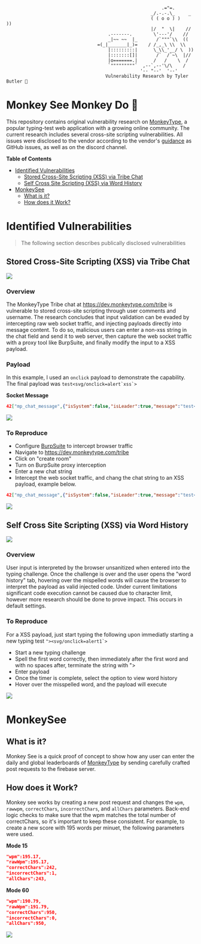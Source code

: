 ```
                                                          .="=.
                                                      _/.-.-.\_     _
                                                      ( ( o o ) )    ))
                                                      |/  "  \|    //
                                      .-------.        \'---'/    //
                                      _|~~ ~~  |_       /`"""`\\  ((
                                  =(_|_______|_)=    / /_,_\ \\  \\
                                      |:::::::::|      \_\\_'__/ \  ))
                                      |:::::::[]|       /`  /`~\  |//
                                      |o=======.|      /   /    \  /
                                      `"""""""""`  ,--`,--'\/\    /
                                                  '-- "--'  '--'
                                     Vulnerability Research by Tyler Butler 🍌 
```


# Monkey See Monkey Do 🙈
This repository contains original vulnerability research on [MonkeyType](https://monkeytype.com/), a popular typing-test web application with a growing online community. The current research includes several cross-site scripting vulnerabilities. All issues were disclosed to the vendor according to the vendor's [guidance](https://github.com/Miodec/monkeytype/blob/master/.github/ISSUE_TEMPLATE/bug_report.md) as GitHub issues, as well as on the discord channel.  


**Table of Contents**
- [Identified Vulnerabilities](#identified-vulnerabilities)
  - [Stored Cross-Site Scripting (XSS) via Tribe Chat](#stored-cross-site-scripting-xss-via-tribe-chat)
  - [Self Cross Site Scripting (XSS) via Word History](#self-cross-site-scripting-xss-via-word-history)
- [MonkeySee](#monkeysee)
  - [What is it?](#what-is-it)
  - [How does it Work?](#how-does-it-work)


# Identified Vulnerabilities

> The following section describes publically disclosed vulnerabilities
## Stored Cross-Site Scripting (XSS) via Tribe Chat 

![](img/tribe_stored_xss.gif)

### Overview

The MonkeyType Tribe chat at https://dev.monkeytype.com/tribe is vulnerable to stored cross-site scripting through user comments and username. The research concludes that input validation can be evaded by intercepting raw web socket traffic, and injecting payloads directly into message content. To do so, malicious users can enter a non-xss string in the chat field and send it to web server, then capture the web socket traffic with a proxy tool like BurpSuite, and finally modify the input to a XSS payload.

### Payload   

In this example, I used an `onclick` payload to demonstrate the capability. The final payload was ```test<svg/onclick=alert`xss`>```

**Socket Message**

```json
42["mp_chat_message",{"isSystem":false,"isLeader":true,"message":"test<svg/onclick=alert`xss`>","from":{"id":"i6ZO4keqlEgwQHY-AAAm","name":"pwnville"}}]
```

![](img/tribe_stored_xss.png)


### To Reproduce

+ Configure [BurpSuite](https://portswigger.net/burp) to intercept browser traffic
+ Navigate to https://dev.monkeytype.com/tribe
+ Click on "create room"
+ Turn on BurpSuite proxy interception
+ Enter a new chat string
+ Intercept the web socket traffic, and chang the chat string to an XSS payload, example below.

```json
42["mp_chat_message",{"isSystem":false,"isLeader":true,"message":"test<svg/onclick=alert`xss`>","from":{"id":"i6ZO4keqlEgwQHY-AAAm","name":"pwnville"}}]
```


![](img/tribe_stored_xss_burp.png)


## Self Cross Site Scripting (XSS) via Word History

![](img/self_xss2.png)

### Overview   

User input is interpreted by the browser unsanitized when entered into the typing challenge. Once the challenge is over and the user opens the "word history" tab, hovering over the mispelled words will cause the browser to interpret the payload as valid injected code. Under current limitations significant code execution cannot be caused due to character limit, however more research should be done to prove impact. This occurs in default settings.

### To Reproduce 

For a XSS payload, just start typing the following upon immediatly starting a new typing test ```"><svg/onclick=alert1`>```

+  Start a new typing challenge
+  Spell the first word correctly, then immediately after the first word and with no spaces after, terminate the string with ">
+  Enter payload
+  Once the timer is complete, select the option to view word history
+  Hover over the misspelled word, and the payload will execute

![](img/self_xss1.png)



# MonkeySee 
## What is it? 
Monkey See is a quick proof of concept to show how any user can enter the daily and global leaderboards of [MonkeyType](https://monkeytype.com) by sending carefully crafted post requests to the firebase server. 

## How does it Work?  

Monkey see works by creating a new post request and changes the `wpm`, `rawwpm`, `correctChars`, `incorrectChars`, and `allChars` parameters. Back-end logic checks to make sure that the wpm matches the total number of correctChars, so it's important to keep these consistent. For example, to create a new score with 195 words per minuet, the following parameters were used.

**Mode 15**

```json
"wpm":195.17,
"rawWpm":195.17,
"correctChars":242,
"incorrectChars":1,
"allChars":243,
```

**Mode 60**

```json
"wpm":190.79,
"rawWpm":191.79,
"correctChars":950,
"incorrectChars":0,
"allChars":950,
```

![](img/mode_60_injection.png)

